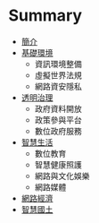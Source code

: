 # Summary

* [簡介](README.md)
* [基礎環境](infra.md)
   * 資訊環境整備
   * 虛擬世界法規
   * 網路資安隱私
* [透明治理](gover.md)
   * 政府資料開放
   * 政策參與平台
   * 數位政府服務
* [智慧生活](smart.md)
   * 數位教育
   * 智慧健康照護
   * 網路與文化娛樂
   * 網路媒體
* [網路經濟](econo.md)
* [智慧國土](spatial.md)

